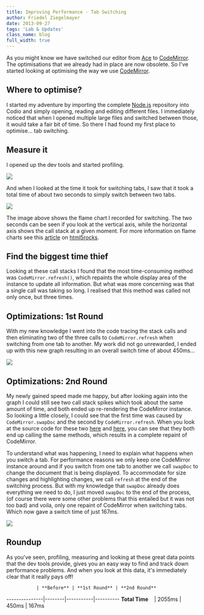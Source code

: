 ```yaml
---
title: Improving Performance - Tab Switching
author: Friedel Ziegelmayer
date: 2013-09-27
tags: 'Lab & Updates'
class_name: blog
full_width: true
---
```


As you might know we have switched our editor from [Ace] to [CodeMirror]. The optimisations that we already had in place are now obsolete. So I've started looking at optimising the way we use [CodeMirror].

## Where to optimise?

I started my adventure by importing the complete [Node.js] repository into Codio and simply opening, reading and editing different files. I immediately noticed that when I opened multiple large files and switched between those, it would take a fair bit of time. So there I had found my first place to optimise... tab switching.

## Measure it

I opened up the dev tools and started profiling.

![](/img/blog/flames-javascript-cpu-profile-running.png)

And when I looked at the time it took for switching tabs, I saw that it took a total time of about two seconds to simply switch between two tabs.

![](/img/blog/flames-graph-before.png)

The image above shows the flame chart I recorded for switching. The two seconds can be seen if you look at the vertical axis, while the horizontal axis shows the call stack at a given moment. For more information on flame charts see this [article] on [html5rocks].

## Find the biggest time thief

Looking at these call stacks I found that the most time-consuming method was `CodeMirror.refresh()`, which repaints the whole display area of the instance to update all information. But what was more concerning was that a single call was taking so long. I realised that this method was called not only once, but three times.


## Optimizations: 1st Round

With my new knowledge I went into the code tracing the stack calls and then eliminating two of the three calls to `CodeMirror.refresh` when switching from one tab to another. My work did not go unrewarded, I ended up with this new graph resulting in an overall switch time of about 450ms...

![](/img/blog/flames-graph-middle.png)

## Optimizations: 2nd Round

My newly gained speed made me happy, but after looking again into the graph I could still see two call stack spikes which took about the same amount of time, and both ended up re-rendering the CodeMirror instance. So looking a little closely, I could see that the first time was caused by `CodeMirror.swapDoc` and the second by `CodeMirror.refresh`. When you look at the source code for these two [here](https://github.com/marijnh/CodeMirror/blob/master/lib/codemirror.js#L3207) and [here](https://github.com/marijnh/CodeMirror/blob/master/lib/codemirror.js#L3199), you can see that they both end up calling the same methods, which results in a complete repaint of CodeMirror.

To understand what was happening, I need to explain what happens when you switch a tab. For performance reasons we only keep one CodeMirror instance around and if you switch from one tab to another we call `swapDoc` to change the document that is being displayed. To accommodate for size changes and highlighting changes, we call `refresh` at the end of the switching process. But with my knowledge that `swapDoc` already does everything we need to do, I just moved `swapDoc` to the end of the process, (of course there were some other problems that this entailed but it was not too bad) and voila, only one repaint of CodeMirror when switching tabs. Which now gave a switch time of just 167ms.

![](/img/blog/flames-graph-after.png)

## Roundup

As you've seen, profiling, measuring and looking at these great data points that the dev tools provide, gives you an easy way to find and track down performance problems. And when you look at this data, it's immediately clear that it really pays off!

               | **Before** | **1st Round** | **2nd Round**
---------------|--------|-----------|----------
**Total Time**&nbsp;&nbsp;&nbsp; | 2055ms | 450ms     | 167ms



[Ace]: http://ace.c9.io
[CodeMirror]: http://codemirror.net
[Node.js]: http://nodejs.org
[article]: http://www.html5rocks.com/en/Tutorials/developertools/revolutions2013/#toc-flame-chart
[html5rocks]: http://www.html5rocks.com